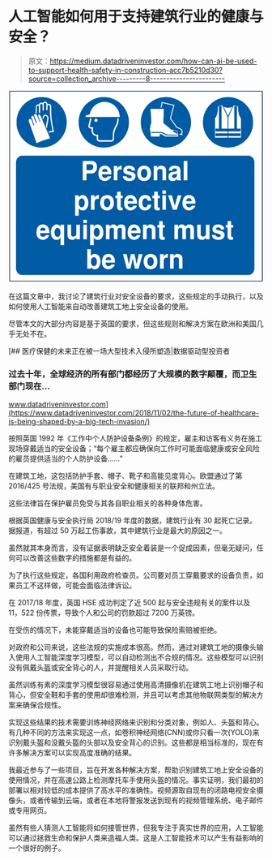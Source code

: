 # 人工智能如何用于支持建筑行业的健康与安全？

> 原文：<https://medium.datadriveninvestor.com/how-can-ai-be-used-to-support-health-safety-in-construction-acc7b5210d30?source=collection_archive---------8----------------------->

![](img/a97e4ad65defe598b8aa79fc1816ceec.png)

在这篇文章中，我讨论了建筑行业对安全设备的要求，这些规定的手动执行，以及如何使用人工智能来自动改善建筑工地上安全设备的使用。

尽管本文的大部分内容是基于英国的要求，但这些规则和解决方案在欧洲和美国几乎无处不在。

[](https://www.datadriveninvestor.com/2018/11/02/the-future-of-healthcare-is-being-shaped-by-a-big-tech-invasion/) [## 医疗保健的未来正在被一场大型技术入侵所塑造|数据驱动型投资者

### 过去十年，全球经济的所有部门都经历了大规模的数字颠覆，而卫生部门现在…

www.datadriveninvestor.com](https://www.datadriveninvestor.com/2018/11/02/the-future-of-healthcare-is-being-shaped-by-a-big-tech-invasion/) 

按照英国 1992 年《工作中个人防护设备条例》的规定，雇主和访客有义务在施工现场穿戴适当的安全设备；“每个雇主都应确保向工作时可能面临健康或安全风险的雇员提供适当的个人防护设备……”

在建筑工地，这包括防护手套、帽子、靴子和高能见度背心。欧盟通过了第 2016/425 号法规，美国有与职业安全和健康相关的联邦和州立法。

这些法律旨在保护雇员免受与其各自职业相关的各种身体危害。

根据英国健康与安全执行局 2018/19 年度的数据，建筑行业有 30 起死亡记录。据报道，有超过 50 万起工伤事故，其中建筑行业是最大的原因之一。

虽然就其本身而言，没有证据表明缺乏安全着装是一个促成因素，但毫无疑问，任何可以改善这些数字的措施都是有益的。

为了执行这些规定，各国利用政府检查员。公司要对员工穿戴要求的设备负责，如果员工不这样做，可能会面临法律诉讼。

在 2017/18 年度，英国 HSE 成功判定了近 500 起与安全违规有关的案件以及 11，522 份传票，导致个人和公司的罚款超过 7200 万英镑。

在受伤的情况下，未能穿戴适当的设备也可能导致保险索赔被拒绝。

对政府和公司来说，这些法规的实施成本很高。然而，通过对建筑工地的摄像头输入使用人工智能深度学习模型，可以自动检测出不合规的情况。这些模型可以识别没有佩戴头盔或安全背心的人，并提醒相关人员采取行动。

虽然训练有素的深度学习模型很容易通过使用高清摄像机在建筑工地上识别帽子和背心，但安全鞋和手套的使用却很难检测，并且可以考虑其他物联网类型的解决方案来确保合规性。

实现这些结果的技术需要训练神经网络来识别和分类对象，例如人、头盔和背心。有几种不同的方法来实现这一点，如卷积神经网络(CNN)或你只看一次(YOLO)来识别戴头盔和没戴头盔的头部以及安全背心的识别。这些都是相当标准的，现在有许多解决方案可以实现高度准确的结果。

我最近参与了一些项目，旨在开发各种解决方案，帮助识别建筑工地上安全设备的使用情况，并在高速公路上检测摩托车手使用头盔的情况。事实证明，我们最初的部署以相对较低的成本提供了高水平的准确性。视频源取自现有的闭路电视安全摄像头，或者传输到云端，或者在本地将警报发送到现有的视频管理系统、电子邮件或专用网页。

虽然有些人猜测人工智能将如何接管世界，但我专注于真实世界的应用，人工智能可以通过拯救生命和保护人类来造福人类。这是人工智能技术可以产生有益影响的一个很好的例子。